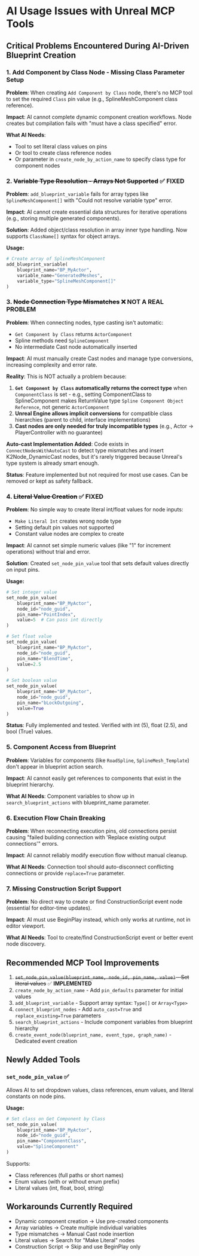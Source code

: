 # AI Usage Issues with Unreal MCP Tools

## Critical Problems Encountered During AI-Driven Blueprint Creation

### 1. **Add Component by Class Node - Missing Class Parameter Setup**
**Problem**: When creating `Add Component by Class` node, there's no MCP tool to set the required `Class` pin value (e.g., SplineMeshComponent class reference).

**Impact**: AI cannot complete dynamic component creation workflows. Node creates but compilation fails with "must have a class specified" error.

**What AI Needs**: 
- Tool to set literal class values on pins
- Or tool to create class reference nodes
- Or parameter in `create_node_by_action_name` to specify class type for component nodes

### 2. ~~**Variable Type Resolution - Arrays Not Supported**~~ ✅ **FIXED**
**Problem**: `add_blueprint_variable` fails for array types like `SplineMeshComponent[]` with "Could not resolve variable type" error.

**Impact**: AI cannot create essential data structures for iterative operations (e.g., storing multiple generated components).

**Solution**: Added object/class resolution in array inner type handling. Now supports `ClassName[]` syntax for object arrays.

**Usage:**
```python
# Create array of SplineMeshComponent
add_blueprint_variable(
    blueprint_name="BP_MyActor",
    variable_name="GeneratedMeshes",
    variable_type="SplineMeshComponent[]"
)
```

### 3. ~~**Node Connection Type Mismatches**~~ ❌ **NOT A REAL PROBLEM**
**Problem**: When connecting nodes, type casting isn't automatic:
- `Get Component by Class` returns `ActorComponent`
- Spline methods need `SplineComponent`
- No intermediate Cast node automatically inserted

**Impact**: AI must manually create Cast nodes and manage type conversions, increasing complexity and error rate.

**Reality**: This is NOT actually a problem because:
1. **`Get Component by Class` automatically returns the correct type** when `ComponentClass` is set - e.g., setting ComponentClass to SplineComponent makes ReturnValue type `Spline Component Object Reference`, not generic `ActorComponent`
2. **Unreal Engine allows implicit conversions** for compatible class hierarchies (parent to child, interface implementations)
3. **Cast nodes are only needed for truly incompatible types** (e.g., Actor -> PlayerController with no guarantee)

**Auto-cast Implementation Added**: Code exists in `ConnectNodesWithAutoCast` to detect type mismatches and insert K2Node_DynamicCast nodes, but it's rarely triggered because Unreal's type system is already smart enough.

**Status**: Feature implemented but not required for most use cases. Can be removed or kept as safety fallback.

### 4. ~~**Literal Value Creation**~~ ✅ **FIXED**
**Problem**: No simple way to create literal int/float values for node inputs:
- `Make Literal Int` creates wrong node type
- Setting default pin values not supported
- Constant value nodes are complex to create

**Impact**: AI cannot set simple numeric values (like "1" for increment operations) without trial and error.

**Solution**: Created `set_node_pin_value` tool that sets default values directly on input pins.

**Usage:**
```python
# Set integer value
set_node_pin_value(
    blueprint_name="BP_MyActor",
    node_id="node_guid",
    pin_name="PointIndex",
    value=5  # Can pass int directly
)

# Set float value
set_node_pin_value(
    blueprint_name="BP_MyActor",
    node_id="node_guid",
    pin_name="BlendTime",
    value=2.5
)

# Set boolean value
set_node_pin_value(
    blueprint_name="BP_MyActor",
    node_id="node_guid",
    pin_name="bLockOutgoing",
    value=True
)
```

**Status**: Fully implemented and tested. Verified with int (5), float (2.5), and bool (True) values.

### 5. **Component Access from Blueprint**
**Problem**: Variables for components (like `RoadSpline`, `SplineMesh_Template`) don't appear in blueprint action search.

**Impact**: AI cannot easily get references to components that exist in the blueprint hierarchy.

**What AI Needs**: Component variables to show up in `search_blueprint_actions` with blueprint_name parameter.

### 6. **Execution Flow Chain Breaking**
**Problem**: When reconnecting execution pins, old connections persist causing "failed building connection with 'Replace existing output connections'" errors.

**Impact**: AI cannot reliably modify execution flow without manual cleanup.

**What AI Needs**: Connection tool should auto-disconnect conflicting connections or provide `replace=True` parameter.

### 7. **Missing Construction Script Support**
**Problem**: No direct way to create or find ConstructionScript event node (essential for editor-time updates).

**Impact**: AI must use BeginPlay instead, which only works at runtime, not in editor viewport.

**What AI Needs**: Tool to create/find ConstructionScript event or better event node discovery.

## Recommended MCP Tool Improvements

1. ~~`set_node_pin_value(blueprint_name, node_id, pin_name, value)` - Set literal values~~ ✅ **IMPLEMENTED**
2. `create_node_by_action_name` - Add `pin_defaults` parameter for initial values
3. `add_blueprint_variable` - Support array syntax: `Type[]` or `Array<Type>`
4. `connect_blueprint_nodes` - Add `auto_cast=True` and `replace_existing=True` parameters
5. `search_blueprint_actions` - Include component variables from blueprint hierarchy
6. `create_event_node(blueprint_name, event_type, graph_name)` - Dedicated event creation

## Newly Added Tools

### `set_node_pin_value` ✅
Allows AI to set dropdown values, class references, enum values, and literal constants on node pins.

**Usage:**
```python
# Set class on Get Component by Class
set_node_pin_value(
    blueprint_name="BP_MyActor",
    node_id="node_guid",
    pin_name="ComponentClass", 
    value="SplineComponent"
)
```

Supports:
- Class references (full paths or short names)
- Enum values (with or without enum prefix)
- Literal values (int, float, bool, string)

## Workarounds Currently Required

- Dynamic component creation → Use pre-created components
- Array variables → Create multiple individual variables
- Type mismatches → Manual Cast node insertion
- Literal values → Search for "Make Literal" nodes
- Construction Script → Skip and use BeginPlay only
